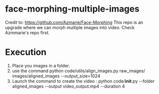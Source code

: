 # face-morphing-multiple-images

Credit to: https://github.com/Azmarie/Face-Morphing
This repo is an upgrade where we can morph multiple images into video.
Check Azmmarie's repo first.

# Execution

1. Place you images in a folder.
2. use the command python code/utils/align_images.py raw_images/ images/aligned_images --output_size=1024
3. Launch the command to create the video : python code/__init__.py --folder aligned_images --output video_output.mp4 --duration 4

